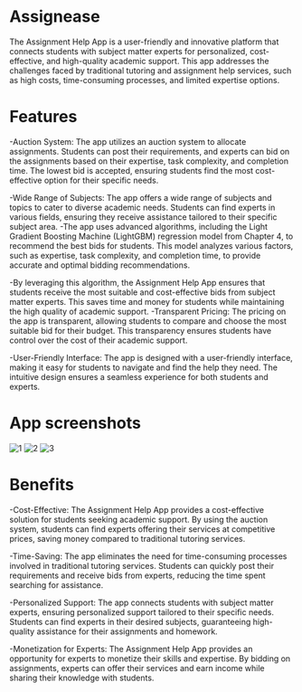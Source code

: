 # Assignease
The Assignment Help App is a user-friendly and innovative platform that connects students with subject matter experts for personalized, cost-effective, and high-quality academic support. This app addresses the challenges faced by traditional tutoring and assignment help services, such as high costs, time-consuming processes, and limited expertise options.

# Features
-Auction System: The app utilizes an auction system to allocate assignments. Students can post their requirements, and experts can bid on the assignments based on their expertise, task complexity, and completion time. The lowest bid is accepted, ensuring students find the most cost-effective option for their specific needs.

-Wide Range of Subjects: The app offers a wide range of subjects and topics to cater to diverse academic needs. Students can find experts in various fields, ensuring they receive assistance tailored to their specific subject area.
-The app uses advanced algorithms, including the Light Gradient Boosting Machine (LightGBM) regression model from Chapter 4, to recommend the best bids for students. This model analyzes various factors, such as expertise, task complexity, and completion time, to provide accurate and optimal bidding recommendations.

-By leveraging this algorithm, the Assignment Help App ensures that students receive the most suitable and cost-effective bids from subject matter experts. This saves time and money for students while maintaining the high quality of academic support.
-Transparent Pricing: The pricing on the app is transparent, allowing students to compare and choose the most suitable bid for their budget. This transparency ensures students have control over the cost of their academic support.

-User-Friendly Interface: The app is designed with a user-friendly interface, making it easy for students to navigate and find the help they need. The intuitive design ensures a seamless experience for both students and experts.

# App screenshots


![1](https://github.com/adamsyy/assignease-frontendApp/assets/75473780/366ebdf5-12a4-41bf-814b-7de174a43ba9)
![2](https://github.com/adamsyy/assignease-frontendApp/assets/75473780/734a6673-e0b7-44a7-8af5-13a3c57d1dd8)
![3](https://github.com/adamsyy/assignease-frontendApp/assets/75473780/27e734b0-2d86-4d8f-8ce9-2243169c35a6)

# Benefits
-Cost-Effective: The Assignment Help App provides a cost-effective solution for students seeking academic support. By using the auction system, students can find experts offering their services at competitive prices, saving money compared to traditional tutoring services.

-Time-Saving: The app eliminates the need for time-consuming processes involved in traditional tutoring services. Students can quickly post their requirements and receive bids from experts, reducing the time spent searching for assistance.

-Personalized Support: The app connects students with subject matter experts, ensuring personalized support tailored to their specific needs. Students can find experts in their desired subjects, guaranteeing high-quality assistance for their assignments and homework.

-Monetization for Experts: The Assignment Help App provides an opportunity for experts to monetize their skills and expertise. By bidding on assignments, experts can offer their services and earn income while sharing their knowledge with students.
